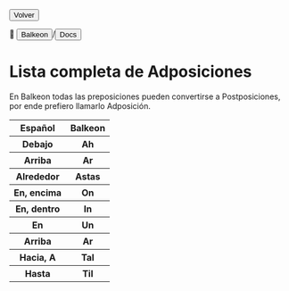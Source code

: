 <button class="button-82-pushable" role="button" onclick="history.back()">
  <span class="button-82-shadow"></span>
  <span class="button-82-edge"></span>
  <span class="button-82-front text">
  Volver
 </span> </button>

📂 <button class="button-16" role="button" onclick="location.href='.././index'">Balkeon</button>/<button class="button-16" role="button" onclick="location.href='../index'">Docs</button>

# Lista completa de Adposiciones

En Balkeon todas las preposiciones pueden convertirse a Postposiciones, por ende prefiero llamarlo Adposición.

<table style="width:100%">
  <tr>
    <th>Español</th>
    <th>Balkeon</th>
  </tr>
  <tr>
    <th>Debajo</th>
    <th>Ah</th>
  </tr>
  <tr>
    <th>Arriba</th>
    <th>Ar</th>
  </tr>
  <tr>
    <th>Alrededor</th>
    <th>Astas</th>
  </tr>
  <tr>
    <th>En, encima</th>
    <th>On</th>
  </tr>
  <tr>
    <th>En, dentro</th>
    <th>In</th>
  </tr>
  <tr>
    <th>En</th>
    <th>Un</th>
  </tr>
  <tr>
    <th>Arriba</th>
    <th>Ar</th>
  </tr>
  <tr>
    <th>Hacia, A</th>
    <th>Tal</th>
  </tr>
  <tr>
    <th>Hasta</th>
    <th>Til</th>
  </tr>
